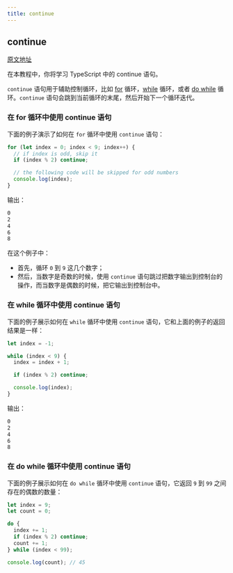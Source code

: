 ```yaml
---
title: continue
---
```


## continue

[原文地址](https://www.typescripttutorial.net/typescript-tutorial/typescript-continue/)

在本教程中，你将学习 TypeScript 中的 continue 语句。

`continue` 语句用于辅助控制循环，比如 [for](/3-control-flow-statements/3-for/) 循环，[while](/3-control-flow-statements/4-while/) 循环，或者 [do while](/3-control-flow-statements/5-do-while/) 循环。`continue` 语句会跳到当前循环的末尾，然后开始下一个循环迭代。

### 在 for 循环中使用 continue 语句

下面的例子演示了如何在 `for` 循环中使用 `continue` 语句：

```ts
for (let index = 0; index < 9; index++) {
  // if index is odd, skip it
  if (index % 2) continue;

  // the following code will be skipped for odd numbers
  console.log(index);
}
```

输出：

```sh
0
2
4
6
8
```

在这个例子中：

- 首先，循环 `0` 到 `9` 这几个数字；
- 然后，当数字是奇数的时候，使用 `continue` 语句跳过把数字输出到控制台的操作，而当数字是偶数的时候，把它输出到控制台中。

### 在 while 循环中使用 continue 语句

下面的例子展示如何在 `while` 循环中使用 `continue` 语句，它和上面的例子的返回结果是一样：

```ts
let index = -1;

while (index < 9) {
  index = index + 1;

  if (index % 2) continue;

  console.log(index);
}
```

输出：

```sh
0
2
4
6
8
```

### 在 do while 循环中使用 continue 语句

下面的例子展示如何在 `do while` 循环中使用 `continue` 语句，它返回 `9` 到 `99` 之间存在的偶数的数量：

```ts
let index = 9;
let count = 0;

do {
  index += 1;
  if (index % 2) continue;
  count += 1;
} while (index < 99);

console.log(count); // 45
```
